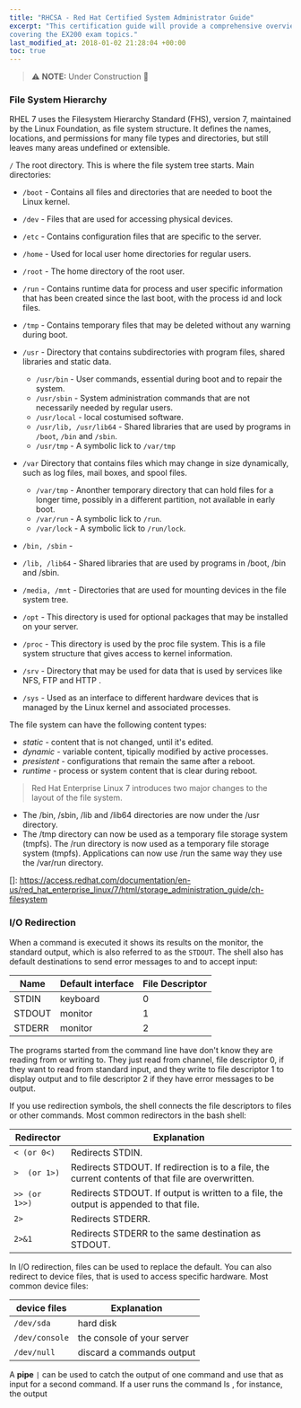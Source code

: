 ```yaml
---
title: "RHCSA - Red Hat Certified System Administrator Guide"
excerpt: "This certification guide will provide a comprehensive overview of Linux RHEL 7,
covering the EX200 exam topics."
last_modified_at: 2018-01-02 21:28:04 +00:00
toc: true
---
```


> :warning: **NOTE:**  Under Construction :construction:


### File System Hierarchy

RHEL 7 uses the Filesystem Hierarchy Standard (FHS), version 7, maintained by the Linux Foundation, as file system structure. It defines the names, locations, and permissions for many file types and directories, but still leaves many areas undefined or extensible.

`/` The root directory. This is where the file system tree starts. Main directories:


* `/boot` - Contains all files and directories that are needed to boot the Linux kernel.
* `/dev` - Files that are used for accessing physical devices.
* `/etc` - Contains configuration files that are specific to the server.
* `/home` - Used for local user home directories for regular users.
* `/root` - The home directory of the root user.
* `/run` - Contains runtime data for process and user specific information that has been created since the last boot, with the process id and lock files.
* `/tmp` - Contains temporary files that may be deleted without any warning during boot.
* `/usr` - Directory that contains subdirectories with program files, shared libraries and static data.
  * `/usr/bin` - User commands, essential during boot and to repair the system.
  * `/usr/sbin` - System administration commands that are not necessarily needed by regular users.
  * `/usr/local` - local costumised software.
  * `/usr/lib, /usr/lib64` - Shared libraries that are used by programs in `/boot`, `/bin` and `/sbin`.
  * `/usr/tmp` - A symbolic lick to `/var/tmp`
* `/var` Directory that contains files which may change in size dynamically, such as log files, mail boxes, and spool files.
  * `/var/tmp` - Anonther temporary directory that can hold files for a longer time, possibly in a different partition, not available in early boot.
  * `/var/run` - A symbolic lick to `/run`.
  * `/var/lock` - A symbolic lick to `/run/lock`.


* `/bin, /sbin` -
* `/lib, /lib64` - Shared libraries that are used by programs in /boot, /bin and /sbin.
* `/media, /mnt` - Directories that are used for mounting devices in the file system tree.
* `/opt` - This directory is used for optional packages that may be installed on your server.
* `/proc` - This directory is used by the proc file system. This is a file system structure that gives access to kernel information.
* `/srv` - Directory that may be used for data that is used by services like NFS, FTP and HTTP .
* `/sys` - Used as an interface to different hardware devices that is managed by the Linux kernel and associated processes.

The file system can have the following content types:
  * *static* - content that is not changed, until it's edited.
  * *dynamic* - variable content, tipically modified by active processes.
  * *presistent* - configurations that remain the same after a reboot.
  * *runtime* - process or system content that is clear during reboot.

> Red Hat Enterprise Linux 7 introduces two major changes to the layout of the file system.
* The /bin, /sbin, /lib and /lib64 directories are now under the /usr directory.
* The /tmp directory can now be used as a temporary file storage system (tmpfs). The /run directory is now used as a temporary file storage system (tmpfs). Applications can now use /run the same way they use the /var/run directory.


[]: https://access.redhat.com/documentation/en-us/red_hat_enterprise_linux/7/html/storage_administration_guide/ch-filesystem

### I/O Redirection
When a command is executed it shows its results on the monitor, the standard output, which is also referred to as the `STDOUT`. The shell also has default destinations to send error messages to and to accept input:

Name   | Default interface | File Descriptor
-------|-------------------|----------------
STDIN  | keyboard          | 0
STDOUT | monitor           | 1
STDERR | monitor           | 2

The programs started from the command line have don't know they are reading from or writing to. They just read from channel, file descriptor 0, if they want to read from standard input, and they write to file descriptor 1 to display output and to file descriptor 2 if they have error messages to be output.

If you use redirection symbols, the shell connects the file descriptors to files or other commands.
Most common redirectors in the bash shell:

Redirector    | Explanation
--------------|------------
`< (or 0<)`   | Redirects STDIN.
`>  (or 1>)`  | Redirects STDOUT. If redirection is to a file, the current contents of that file are overwritten.
`>> (or 1>>)` | Redirects STDOUT. If output is written to a file, the output is appended to that file.
`2>`          | Redirects STDERR.
`2>&1`        | Redirects STDERR to the same destination as STDOUT.

In I/O redirection, files can be used to replace the default. You can also redirect to device files, that is used to access specific hardware. Most common device files:

device files   | Explanation
---------------|------------
`/dev/sda`     | hard disk
`/dev/console` | the console of your server
`/dev/null`    | discard a commands output

A **pipe** `|` can be used to catch the output of one command and use that as input for a second command. If a user runs the command ls , for instance, the output
